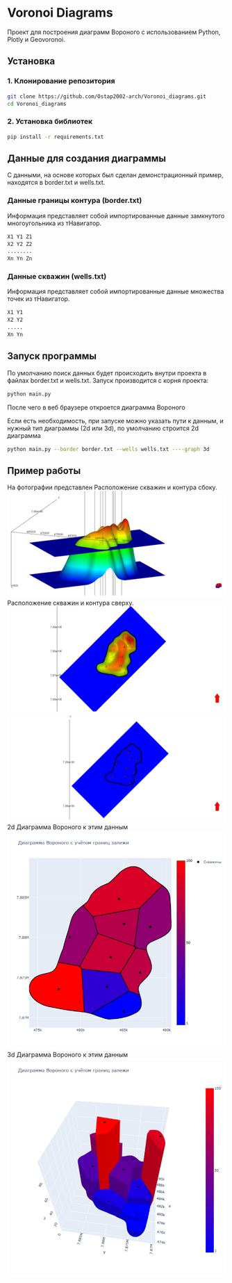 # Voronoi Diagrams 

Проект для построения диаграмм Вороного с использованием Python, Plotly и Geovoronoi.

## Установка

### 1. Клонирование репозитория
```bash
git clone https://github.com/Ostap2002-arch/Voronoi_diagrams.git
cd Voronoi_diagrams
```

### 2. Установка библиотек
```bash
pip install -r requirements.txt
```

## Данные для создания диаграммы
С данными, на основе которых был сделан демонстрационный пример,
находятся в border.txt и wells.txt.
### Данные границы контура (border.txt)
Информация представляет собой импортированные данные замкнутого 
многоугольника из тНавигатор.
```bash
X1 Y1 Z1
X2 Y2 Z2
........
Xn Yn Zn
```
### Данные скважин (wells.txt)
Информация представляет собой импортированные данные 
множества точек из тНавигатор.
```bash
X1 Y1
X2 Y2
.....
Xn Yn
```

## Запуск программы
По умолчанию поиск данных будет происходить внутри проекта в файлах 
border.txt и wells.txt. Запуск производится с корня проекта:
```bash
python main.py
```
После чего в веб браузере откроется диаграмма Вороного

Если есть необходимость, при запуске можно указать пути
к данным, и нужный тип диаграммы (2d или 3d), по умолчанию строится 
2d диаграмма
```bash
python main.py --border border.txt --wells wells.txt ----graph 3d
```
## Пример работы
На фотографии представлен Расположение скважин и контура сбоку.
![](Вид_сбоку.png)
Расположение скважин и контура сверху.
![](Вид_сверху.png)
![](Расположение_скважин.png)
2d Диаграмма Вороного к этим данным
![](Диаграмма2d.png)
3d Диаграмма Вороного к этим данным
![](Диаграмма3d.png)


